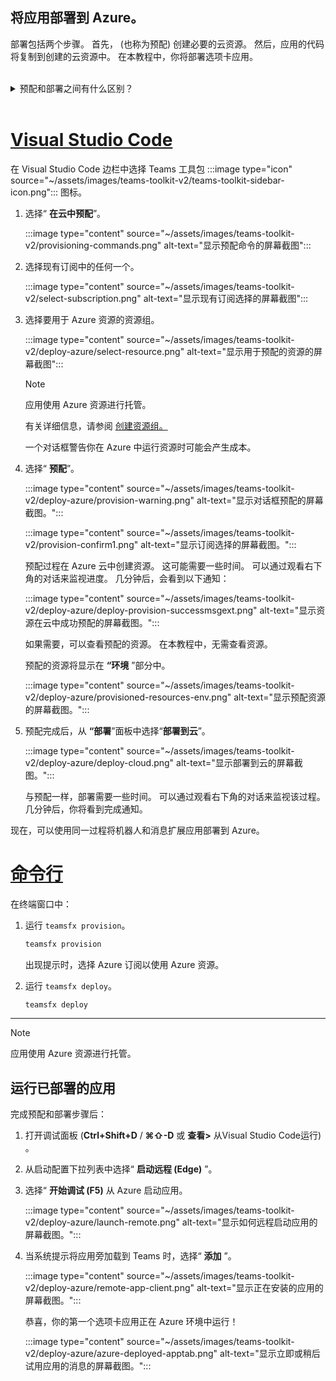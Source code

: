 ## <a name="deploy-your-app-to-azure"></a>将应用部署到 Azure。

部署包括两个步骤。 首先， (也称为预配) 创建必要的云资源。 然后，应用的代码将复制到创建的云资源中。 在本教程中，你将部署选项卡应用。
<br>
<br>
<details>
<summary>预配和部署之间有什么区别？</summary>
<br>
<b>预配</b>步骤在 Azure 和 Microsoft 365 中为应用创建资源，但不会 (HTML、CSS、JavaScript 等代码) 复制到资源。 <b>部署</b>步骤将应用的代码复制到预配步骤期间创建的资源。 无需预配新资源即可多次部署，这很常见。 由于预配步骤可能需要一些时间才能完成，因此它与部署步骤是分开的。
</details>
<br>

# <a name="visual-studio-code"></a>[Visual Studio Code](#tab/vscode)

在 Visual Studio Code 边栏中选择 Teams 工具包 :::image type="icon" source="~/assets/images/teams-toolkit-v2/teams-toolkit-sidebar-icon.png"::: 图标。

1. 选择“ **在云中预配**”。

   :::image type="content" source="~/assets/images/teams-toolkit-v2/provisioning-commands.png" alt-text="显示预配命令的屏幕截图":::

1. 选择现有订阅中的任何一个。

   :::image type="content" source="~/assets/images/teams-toolkit-v2/select-subscription.png" alt-text="显示现有订阅选择的屏幕截图":::

1. 选择要用于 Azure 资源的资源组。

    :::image type="content" source="~/assets/images/teams-toolkit-v2/deploy-azure/select-resource.png" alt-text="显示用于预配的资源的屏幕截图":::

   > [!NOTE]
   > 应用使用 Azure 资源进行托管。
   >
   >有关详细信息，请参阅 [创建资源组。](/azure/azure-resource-manager/management/manage-resource-groups-portal)

    一个对话框警告你在 Azure 中运行资源时可能会产生成本。

1. 选择“ **预配**”。

   :::image type="content" source="~/assets/images/teams-toolkit-v2/deploy-azure/provision-warning.png" alt-text="显示对话框预配的屏幕截图。":::

   :::image type="content" source="~/assets/images/teams-toolkit-v2/provision-confirm1.png" alt-text="显示订阅选择的屏幕截图。":::

   预配过程在 Azure 云中创建资源。 这可能需要一些时间。 可以通过观看右下角的对话来监视进度。 几分钟后，会看到以下通知：

   :::image type="content" source="~/assets/images/teams-toolkit-v2/deploy-azure/deploy-provision-successmsgext.png" alt-text="显示资源在云中成功预配的屏幕截图。":::

    如果需要，可以查看预配的资源。 在本教程中，无需查看资源。

    预配的资源将显示在 **“环境** ”部分中。

    :::image type="content" source="~/assets/images/teams-toolkit-v2/deploy-azure/provisioned-resources-env.png" alt-text="显示预配资源的屏幕截图。":::

1. 预配完成后，从 **“部署**”面板中选择“**部署到云**”。

   :::image type="content" source="~/assets/images/teams-toolkit-v2/deploy-azure/deploy-cloud.png" alt-text="显示部署到云的屏幕截图。":::

   与预配一样，部署需要一些时间。 可以通过观看右下角的对话来监视该过程。 几分钟后，你将看到完成通知。

现在，可以使用同一过程将机器人和消息扩展应用部署到 Azure。

# <a name="command-line"></a>[命令行](#tab/cli)

在终端窗口中：

1. 运行 `teamsfx provision`。

   ``` bash
   teamsfx provision
   ```

   出现提示时，选择 Azure 订阅以使用 Azure 资源。

1. 运行 `teamsfx deploy`。

   ``` bash
   teamsfx deploy
   ```

---

> [!NOTE]
> 应用使用 Azure 资源进行托管。

## <a name="run-the-deployed-app"></a>运行已部署的应用

完成预配和部署步骤后：

1. 打开调试面板 (**Ctrl+Shift+D** / **⌘⇧-D** 或 **查看>** 从Visual Studio Code运行) 。
1. 从启动配置下拉列表中选择“ **启动远程 (Edge)** ”。
1. 选择“ **开始调试 (F5)** 从 Azure 启动应用。

   :::image type="content" source="~/assets/images/teams-toolkit-v2/deploy-azure/launch-remote.png" alt-text="显示如何远程启动应用的屏幕截图。":::

1. 当系统提示将应用旁加载到 Teams 时，选择“ **添加** ”。

   :::image type="content" source="~/assets/images/teams-toolkit-v2/deploy-azure/remote-app-client.png" alt-text="显示正在安装的应用的屏幕截图。":::

    恭喜，你的第一个选项卡应用正在 Azure 环境中运行！

   :::image type="content" source="~/assets/images/teams-toolkit-v2/deploy-azure/azure-deployed-apptab.png" alt-text="显示立即或稍后试用应用的消息的屏幕截图。":::
